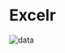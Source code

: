 # Excelr
![data](https://github.com/SakshiiDeshmukh/Excelr/assets/125859287/97524bf6-dd8e-45e6-9dc3-20e365d85eb4)




